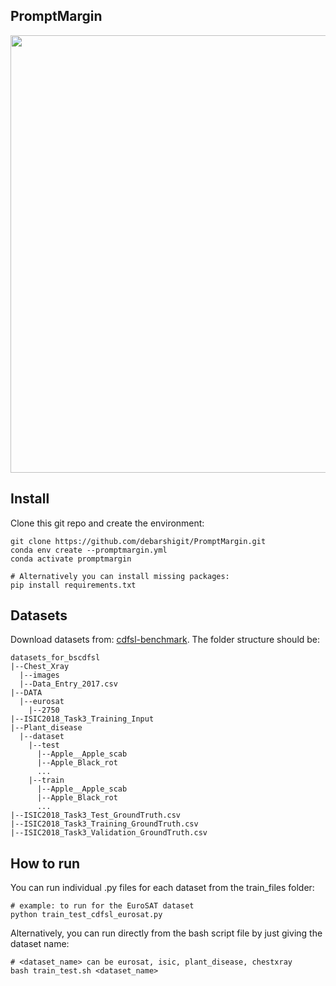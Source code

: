 ## PromptMargin
<img src="figure.png" width="700">

## Install
Clone this git repo and create the environment:
```
git clone https://github.com/debarshigit/PromptMargin.git
conda env create --promptmargin.yml
conda activate promptmargin

# Alternatively you can install missing packages:
pip install requirements.txt
```

## Datasets
Download datasets from: [cdfsl-benchmark](https://github.com/IBM/cdfsl-benchmark?tab=readme-ov-file).
The folder structure should be:
```
datasets_for_bscdfsl
|--Chest_Xray
  |--images
  |--Data_Entry_2017.csv
|--DATA
  |--eurosat
    |--2750
|--ISIC2018_Task3_Training_Input
|--Plant_disease
  |--dataset
    |--test
      |--Apple__Apple_scab
      |--Apple_Black_rot
      ...
    |--train
      |--Apple__Apple_scab
      |--Apple_Black_rot
      ...
|--ISIC2018_Task3_Test_GroundTruth.csv
|--ISIC2018_Task3_Training_GroundTruth.csv
|--ISIC2018_Task3_Validation_GroundTruth.csv
```
## How to run
You can run individual .py files for each dataset from the train_files folder:
```
# example: to run for the EuroSAT dataset
python train_test_cdfsl_eurosat.py
```
Alternatively, you can run directly from the bash script file by just giving the dataset name:
```
# <dataset_name> can be eurosat, isic, plant_disease, chestxray
bash train_test.sh <dataset_name>
```


